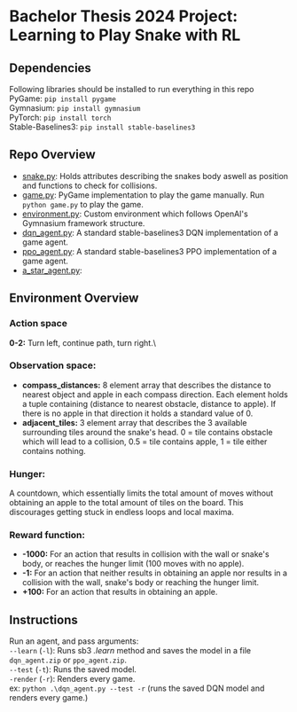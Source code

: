 # Bachelor Thesis 2024 Project: Learning to Play Snake with RL

## Dependencies
Following libraries should be installed to run everything in this repo\
PyGame: `pip install pygame`\
Gymnasium: `pip install gymnasium`\
PyTorch: `pip install torch`\
Stable-Baselines3: `pip install stable-baselines3`

## Repo Overview
- [snake.py](https://github.com/viggostarcke/rl-snake/blob/main/snake.py): Holds attributes describing the snakes body aswell as position and functions to check for collisions.
- [game.py](https://github.com/viggostarcke/rl-snake/blob/main/game.py): PyGame implementation to play the game manually. Run `python game.py` to play the game.
- [environment.py](https://github.com/viggostarcke/rl-snake/blob/main/environment.py): Custom environment which follows OpenAI's Gymnasium framework structure.
- [dqn_agent.py](https://github.com/viggostarcke/rl-snake/blob/main/dqn_agent.py): A standard stable-baselines3 DQN implementation of a game agent.
- [ppo_agent.py](https://github.com/viggostarcke/rl-snake/blob/main/ppo_agent.py): A standard stable-baselines3 PPO implementation of a game agent.
- [a_star_agent.py](https://github.com/viggostarcke/rl-snake/blob/main/a_star_agent.py): 

## Environment Overview
### Action space
**0-2:** Turn left, continue path, turn right.\

### Observation space:
- **compass_distances:** 8 element array that describes the distance to nearest object and apple in each compass direction. Each element holds a tuple containing (distance to nearest obstacle, distance to apple). If there is no apple in that direction it holds a standard value of 0.
- **adjacent_tiles:** 3 element array that describes the 3 available surrounding tiles around the snake's head. 0 = tile contains obstacle which will lead to a collision, 0.5 = tile contains apple, 1 = tile either contains nothing.

### Hunger:
A countdown, which essentially limits the total amount of moves without obtaining an apple to the total amount of tiles on the board.
This discourages getting stuck in endless loops and local maxima.

### Reward function:
- **-1000:** For an action that results in collision with the wall or snake's body, or reaches the hunger limit (100 moves with no apple).
- **-1:** For an action that neither results in obtaining an apple nor results in a collision with the wall, snake's body or reaching the hunger limit.
- **+100:** For an action that results in obtaining an apple.

## Instructions
Run an agent, and pass arguments:\
`--learn` (`-l`): Runs sb3 *.learn* method and saves the model in a file `dqn_agent.zip` or `ppo_agent.zip`.\
`--test` (`-t`): Runs the saved model.\
`-render` (`-r`): Renders every game.\
ex: `python .\dqn_agent.py --test -r` (runs the saved DQN model and renders every game.)